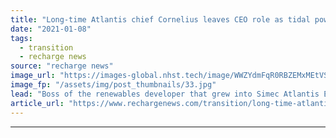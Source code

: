 ```yaml
---
title: "Long-time Atlantis chief Cornelius leaves CEO role as tidal power pioneer plots expansion"
date: "2021-01-08"
tags: 
  - transition
  - recharge news
source: "recharge news"
image_url: "https://images-global.nhst.tech/image/WWZYdmFqR0RBZEMxMEtVSkZ5ZkFLM2V4ckRUWlBZTk9ibUhITXF3TEtWTT0=/nhst/binary/fa2ca1ea410ebdf10d27cc9b6e1da60d"
image_fp: "/assets/img/post_thumbnails/33.jpg"
lead: "Boss of the renewables developer that grew into Simec Atlantis Energy moves into senior advisor role"
article_url: "https://www.rechargenews.com/transition/long-time-atlantis-chief-cornelius-leaves-ceo-role-as-tidal-power-pioneer-plots-expansion/2-1-941337"
---
```


---
